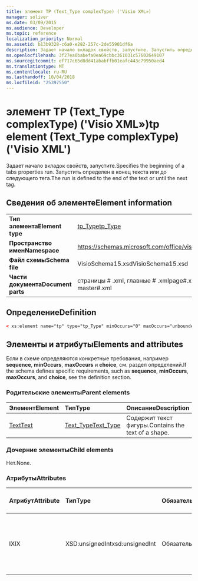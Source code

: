 ```yaml
---
title: элемент TP (Text_Type complexType) ('Visio XML»)
manager: soliver
ms.date: 03/09/2015
ms.audience: Developer
ms.topic: reference
localization_priority: Normal
ms.assetid: b13b9328-c6a0-e282-257c-2de55901df6a
description: Задает начало вкладок свойств, запустите. Запустить определен в конец текста или до следующего тега.
ms.openlocfilehash: 3f27ea0babefa0ea69cbbc361031c57602649107
ms.sourcegitcommit: ef717c65d8dd41ababffb01eafc443c79950aed4
ms.translationtype: MT
ms.contentlocale: ru-RU
ms.lasthandoff: 10/04/2018
ms.locfileid: "25397550"
---
```

# <a name="tp-element-texttype-complextype-visio-xml"></a><span data-ttu-id="67d9b-104">элемент TP (Text_Type complexType) ('Visio XML»)</span><span class="sxs-lookup"><span data-stu-id="67d9b-104">tp element (Text_Type complexType) ('Visio XML')</span></span>

<span data-ttu-id="67d9b-105">Задает начало вкладок свойств, запустите.</span><span class="sxs-lookup"><span data-stu-id="67d9b-105">Specifies the beginning of a tabs properties run.</span></span> <span data-ttu-id="67d9b-106">Запустить определен в конец текста или до следующего тега.</span><span class="sxs-lookup"><span data-stu-id="67d9b-106">The run is defined to the end of the text or until the next tag.</span></span>
  
## <a name="element-information"></a><span data-ttu-id="67d9b-107">Сведения об элементе</span><span class="sxs-lookup"><span data-stu-id="67d9b-107">Element information</span></span>

|||
|:-----|:-----|
|<span data-ttu-id="67d9b-108">**Тип элемента**</span><span class="sxs-lookup"><span data-stu-id="67d9b-108">**Element type**</span></span> <br/> |[<span data-ttu-id="67d9b-109">tp_Type</span><span class="sxs-lookup"><span data-stu-id="67d9b-109">tp_Type</span></span>](tp_type-complextypevisio-xml.md) <br/> |
|<span data-ttu-id="67d9b-110">**Пространство имен**</span><span class="sxs-lookup"><span data-stu-id="67d9b-110">**Namespace**</span></span> <br/> |https://schemas.microsoft.com/office/visio/2012/main  <br/> |
|<span data-ttu-id="67d9b-111">**Файл схемы**</span><span class="sxs-lookup"><span data-stu-id="67d9b-111">**Schema file**</span></span> <br/> |<span data-ttu-id="67d9b-112">VisioSchema15.xsd</span><span class="sxs-lookup"><span data-stu-id="67d9b-112">VisioSchema15.xsd</span></span>  <br/> |
|<span data-ttu-id="67d9b-113">**Части документа**</span><span class="sxs-lookup"><span data-stu-id="67d9b-113">**Document parts**</span></span> <br/> |<span data-ttu-id="67d9b-114">страницы # .xml, главные # .xml</span><span class="sxs-lookup"><span data-stu-id="67d9b-114">page#.xml, master#.xml</span></span>  <br/> |
   
## <a name="definition"></a><span data-ttu-id="67d9b-115">Определение</span><span class="sxs-lookup"><span data-stu-id="67d9b-115">Definition</span></span>

```XML
< xs:element name="tp" type="tp_Type" minOccurs="0" maxOccurs="unbounded" ></xs:element >
```

## <a name="elements-and-attributes"></a><span data-ttu-id="67d9b-116">Элементы и атрибуты</span><span class="sxs-lookup"><span data-stu-id="67d9b-116">Elements and attributes</span></span>

<span data-ttu-id="67d9b-117">Если в схеме определяются конкретные требования, например **sequence**, **minOccurs**, **maxOccurs** и **choice**, см. раздел определений.</span><span class="sxs-lookup"><span data-stu-id="67d9b-117">If the schema defines specific requirements, such as **sequence**, **minOccurs**, **maxOccurs**, and **choice**, see the definition section.</span></span> 
  
### <a name="parent-elements"></a><span data-ttu-id="67d9b-118">Родительские элементы</span><span class="sxs-lookup"><span data-stu-id="67d9b-118">Parent elements</span></span>

|<span data-ttu-id="67d9b-119">**Элемент**</span><span class="sxs-lookup"><span data-stu-id="67d9b-119">**Element**</span></span>|<span data-ttu-id="67d9b-120">**Тип**</span><span class="sxs-lookup"><span data-stu-id="67d9b-120">**Type**</span></span>|<span data-ttu-id="67d9b-121">**Описание**</span><span class="sxs-lookup"><span data-stu-id="67d9b-121">**Description**</span></span>|
|:-----|:-----|:-----|
|[<span data-ttu-id="67d9b-122">Text</span><span class="sxs-lookup"><span data-stu-id="67d9b-122">Text</span></span>](text-element-shapesheet_type-complextypevisio-xml.md) <br/> |[<span data-ttu-id="67d9b-123">Text_Type</span><span class="sxs-lookup"><span data-stu-id="67d9b-123">Text_Type</span></span>](text_type-complextypevisio-xml.md) <br/> |<span data-ttu-id="67d9b-124">Содержит текст фигуры.</span><span class="sxs-lookup"><span data-stu-id="67d9b-124">Contains the text of a shape.</span></span>  <br/> |
   
### <a name="child-elements"></a><span data-ttu-id="67d9b-125">Дочерние элементы</span><span class="sxs-lookup"><span data-stu-id="67d9b-125">Child elements</span></span>

<span data-ttu-id="67d9b-126">Нет.</span><span class="sxs-lookup"><span data-stu-id="67d9b-126">None.</span></span>
  
### <a name="attributes"></a><span data-ttu-id="67d9b-127">Атрибуты</span><span class="sxs-lookup"><span data-stu-id="67d9b-127">Attributes</span></span>

|<span data-ttu-id="67d9b-128">**Атрибут**</span><span class="sxs-lookup"><span data-stu-id="67d9b-128">**Attribute**</span></span>|<span data-ttu-id="67d9b-129">**Тип**</span><span class="sxs-lookup"><span data-stu-id="67d9b-129">**Type**</span></span>|<span data-ttu-id="67d9b-130">**Обязательный**</span><span class="sxs-lookup"><span data-stu-id="67d9b-130">**Required**</span></span>|<span data-ttu-id="67d9b-131">**Описание**</span><span class="sxs-lookup"><span data-stu-id="67d9b-131">**Description**</span></span>|<span data-ttu-id="67d9b-132">**Возможные значения**</span><span class="sxs-lookup"><span data-stu-id="67d9b-132">**Possible values**</span></span>|
|:-----|:-----|:-----|:-----|:-----|
|<span data-ttu-id="67d9b-133">IX</span><span class="sxs-lookup"><span data-stu-id="67d9b-133">IX</span></span>  <br/> |<span data-ttu-id="67d9b-134">XSD:unsignedInt</span><span class="sxs-lookup"><span data-stu-id="67d9b-134">xsd:unsignedInt</span></span>  <br/> |<span data-ttu-id="67d9b-135">Обязательный</span><span class="sxs-lookup"><span data-stu-id="67d9b-135">required</span></span>  <br/> |<span data-ttu-id="67d9b-136">Отсчитываемый от нуля индекс элемента в рамках родительского элемента.</span><span class="sxs-lookup"><span data-stu-id="67d9b-136">The zero-based index of the element within its parent element.</span></span>  <br/> |<span data-ttu-id="67d9b-137">Значения типа xsd:unsignedInt.</span><span class="sxs-lookup"><span data-stu-id="67d9b-137">Values of the xsd:unsignedInt type.</span></span>  <br/> |
   

